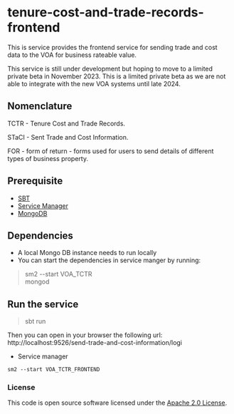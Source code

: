 
# tenure-cost-and-trade-records-frontend

This is service provides the frontend service for sending trade and cost data to the VOA for business rateable value.

This service is still under development but hoping to move to a limited private beta in November 2023. This is a limited private beta as we are not able to integrate with the new VOA systems until late 2024.

## Nomenclature

TCTR - Tenure Cost and Trade Records.

STaCI - Sent Trade and Cost Information.

FOR - form of return - forms used for users to send details of different types of business property.

## Prerequisite

* [SBT](https://www.scala-sbt.org/download.html)
* [Service Manager](https://github.com/hmrc/service-manager)
* [MongoDB](https://docs.mongodb.com/manual/installation/)

## Dependencies

* A local Mongo DB instance needs to run locally
* You can start the dependencies in service manger by running:
>sm2 --start VOA_TCTR   
>mongod
## Run the service
>sbt run

Then you can open in your browser the following url:
http://localhost:9526/send-trade-and-cost-information/logi

* Service manager

```
sm2 --start VOA_TCTR_FRONTEND
```

### License

This code is open source software licensed under the [Apache 2.0 License]("http://www.apache.org/licenses/LICENSE-2.0.html").